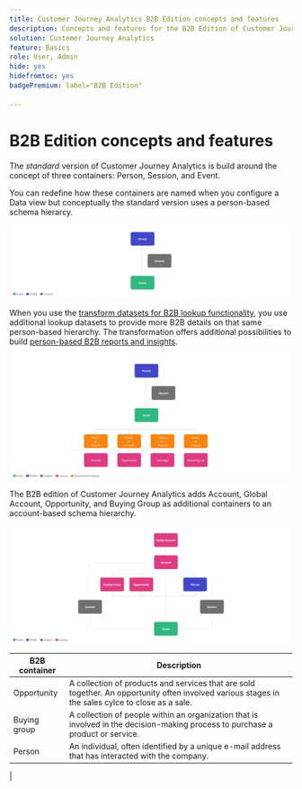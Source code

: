 ```yaml
---
title: Customer Journey Analytics B2B Edition concepts and features
description: Concepts and features for the B2B Edition of Customer Journey Analytics.
solution: Customer Journey Analytics
feature: Basics
role: User, Admin
hide: yes
hidefromtoc: yes
badgePremium: label="B2B Edition"

---
```

# B2B Edition concepts and features

The *standard* version of Customer Journey Analytics is build around the concept of three containers: Person, Session, and Event.

You can redefine how these containers are named when you configure a Data view but conceptually the standard version uses a person-based schema hierarcy.

![B2C](assets/b2c.svg)


When you use the [transform datasets for B2B lookup functionality](/help/connections/transform-datasets-b2b-lookups.md), you use additional lookup datasets to provide more B2B details on that same person-based hierarchy. The transformation offers additional possibilities to build [person-based B2B reports and insights](/help/use-cases/b2b/example.md).

![B2C transformed](assets/b2c-transformed.svg)


The B2B edition of Customer Journey Analytics adds Account, Global Account, Opportunity, and Buying Group as additional containers to an account-based schema hierarchy.

![B2B](assets/b2b.svg)

| B2B container | Description |
|---|---|
| Opportunity | A collection of products and services that are sold together. An opportunity often involved various stages in the sales cylce to close as a sale. |
| Buying group | A collection of people within an organization that is involved in the decision-making process to purchase a product or service. |
| Person | An individual, often identified by a unique e-mail address that has interacted with the company. |
| 